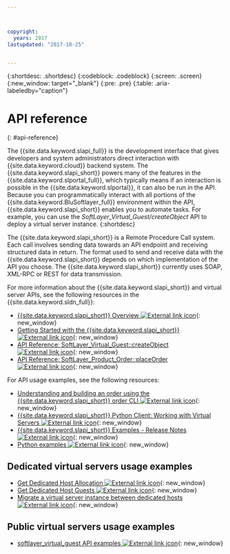 ```yaml
---



copyright:
  years: 2017
lastupdated: "2017-10-25"


---
```


{:shortdesc: .shortdesc}
{:codeblock: .codeblock}
{:screen: .screen}
{:new_window: target="_blank"}
{:pre: .pre}
{:table: .aria-labeledby="caption"}

# API reference
{: #api-reference} 

The {{site.data.keyword.slapi_full}} is the development interface that gives developers and system administrators direct interaction with {{site.data.keyword.cloud}} backend system. The {{site.data.keyword.slapi_short}} powers many of the features in the {{site.data.keyword.slportal_full}}, which typically means if an interaction is possible in the {{site.data.keyword.slportal}}, it can also be run in the API. Because you can programmatically interact with all portions of the {{site.data.keyword.BluSoftlayer_full}} environment within the API, {{site.data.keyword.slapi_short}} enables you to automate tasks. For example, you can use the *SoftLayer_Virtual_Guest/createObject* API to deploy a virtual server instance.
{:shortdesc}

The {{site.data.keyword.slapi_short}} is a Remote Procedure Call system. Each call involves sending data towards an API endpoint and receiving structured data in return. The format used to send and receive data with the {{site.data.keyword.slapi_short}} depends on which implementation of the API you choose. The {{site.data.keyword.slapi_short}} currently uses SOAP, XML-RPC or REST for data transmission.

For more information about the {{site.data.keyword.slapi_short}} and virtual server APIs, see the following resources in the {{site.data.keyword.sldn_full}}:
* [{{site.data.keyword.slapi_short}} Overview ![External link icon](../icons/launch-glyph.svg "External link icon")](https://softlayer.github.io/reference/softlayerapi/){: new_window}
* [Getting Started with the {{site.data.keyword.slapi_short}} ![External link icon](../icons/launch-glyph.svg "External link icon")](https://softlayer.github.io/article/getting-started/){: new_window}
* [API Reference: SoftLayer_Virtual_Guest::createObject ![External link icon](../icons/launch-glyph.svg "External link icon")](https://softlayer.github.io/reference/services/SoftLayer_Virtual_Guest/createObject/){: new_window}
* [API Reference: SoftLayer_Product_Order::placeOrder ![External link icon](../icons/launch-glyph.svg "External link icon")](https://softlayer.github.io/reference/services/SoftLayer_Product_Order/placeOrder/){: new_window}

For API usage examples, see the following resources:
* [Understanding and building an order using the {{site.data.keyword.slapi_short}} order CLI ![External link icon](../icons/launch-glyph.svg "External link icon")](https://softlayer.github.io/article/understanding-ordering/){: new_window}
* [{{site.data.keyword.slapi_short}} Python Client: Working with Virtual Servers ![External link icon](../icons/launch-glyph.svg "External link icon")](http://softlayer-python.readthedocs.io/en/latest/cli/vs.html){: new_window}
* [{{site.data.keyword.slapi_short}} Examples - Release Notes ![External link icon](../icons/launch-glyph.svg "External link icon")](https://softlayer.github.io/){: new_window}
* [Python examples ![External link icon](../icons/launch-glyph.svg "External link icon")](https://softlayer.github.io/python/){: new_window}

## Dedicated virtual servers usage examples
* [Get Dedicated Host Allocation ![External link icon](../icons/launch-glyph.svg "External link icon")](https://softlayer.github.io/python/getDediHostAllocation/){: new_window}
* [Get Dedicated Host Guests ![External link icon](../icons/launch-glyph.svg "External link icon")](https://softlayer.github.io/python/getDedicatedHostGuests/){: new_window}
* [Migrate a virtual server instance between dedicated hosts ![External link icon](../icons/launch-glyph.svg "External link icon")](https://softlayer.github.io/python/migrateDedicatedHost.py/){: new_window}

## Public virtual servers usage examples
* [softlayer_virtual_guest API examples ![External link icon](../icons/launch-glyph.svg "External link icon")](https://softlayer.github.io/classes/softlayer_virtual_guest/){: new_window}
